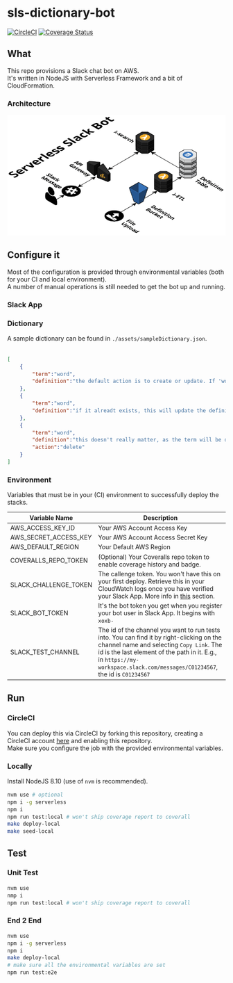 # sls-dictionary-bot

[![CircleCI](https://circleci.com/gh/giusedroid/sls-dictionary-bot.svg?style=svg)](https://circleci.com/gh/giusedroid/sls-dictionary-bot)
[![Coverage Status](https://coveralls.io/repos/github/giusedroid/sls-dictionary-bot/badge.svg)](https://coveralls.io/github/giusedroid/sls-dictionary-bot)

## What

This repo provisions a Slack chat bot on AWS.  
It's written in NodeJS with Serverless Framework and a bit of CloudFormation.  

### Architecture

![Serverless Slack Bot Architecture](assets/sls-bot.png)

## Configure it

Most of the configuration is provided through environmental variables (both for your CI and local environment).  
A number of manual operations is still needed to get the bot up and running.

### Slack App

### Dictionary

A sample dictionary can be found in `./assets/sampleDictionary.json`.  

```json

[
    {
        "term":"word",
        "definition":"the default action is to create or update. If 'word' is not found, it will be added."
    },
    {
        "term":"word",
        "definition":"if it alreadt exists, this will update the definition of 'word'"
    },
    {
        "term":"word",
        "definition":"this doesn't really matter, as the term will be deleted",
        "action":"delete"
    }
]
```

### Environment

Variables that must be in your (CI) environment to successfully deploy the stacks.  

| Variable Name | Description |
|---------------|-------------|
| AWS_ACCESS_KEY_ID | Your AWS Account Access Key |
| AWS_SECRET_ACCESS_KEY | Your AWS Account Access Secret Key |
| AWS_DEFAULT_REGION | Your Default AWS Region|
| COVERALLS_REPO_TOKEN | (Optional) Your Coveralls repo token to enable coverage history and badge. |
| SLACK_CHALLENGE_TOKEN | The callenge token. You won't have this on your first deploy. Retrieve this in your CloudWatch logs once you have verified your Slack App. More info in [this](http://) section. |
| SLACK_BOT_TOKEN | It's the bot token you get when you register your bot user in Slack App. It begins with `xoxb-` |
| SLACK_TEST_CHANNEL | The id of the channel you want to run tests into. You can find it by right-clicking on the channel name and selecting `Copy Link`. The id is the last element of the path in it. E.g., in `https://my-workspace.slack.com/messages/C01234567`, the id is `C01234567`|

## Run

### CircleCI

You can deploy this via CircleCI by forking this repository, creating a CircleCI account [here](https://circleci.com) and enabling this repository.  
Make sure you configure the job with the provided environmental variables.

### Locally

Install NodeJS 8.10 (use of `nvm` is recommended).  

```bash
nvm use # optional
npm i -g serverless
npm i
npm run test:local # won't ship coverage report to coverall
make deploy-local
make seed-local
```

## Test

### Unit Test

```bash
nvm use
nmp i
npm run test:local # won't ship coverage report to coverall
```

### End 2 End

```bash
nvm use
npm i -g serverless
npm i
make deploy-local
# make sure all the environmental variables are set
npm run test:e2e
```
